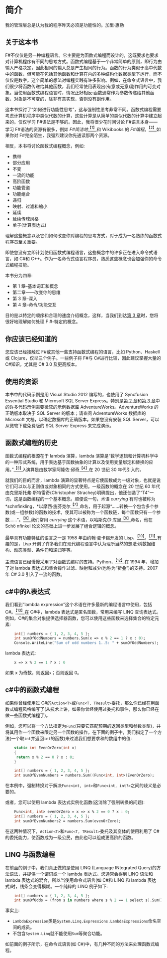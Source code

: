 # 简介

我的管理层总是认为我的程序昨天必须是功能性的。加里·惠勒

## 关于这本书

F#不仅仅是另一种编程语言。它主要是为函数式编程而设计的，这既要求也要求对计算机程序有不同的思考方式。函数式编程基于一个非常简单的原则，即行为由输入严格决定，因此相同的输入总是产生相同的行为。函数的行为类似于高中代数中的函数，但可能在包括其他函数和计算在内的多种结构化数据类型下运行，而不仅仅是数字。这个简单的想法对编程实践有许多影响。例如，在命令式语言中，我们很少将函数传递给其他函数，我们经常使用表现出(有意或无意)副作用的可变对象。当使用函数式编程语言时，情况正好相反:函数通常作为参数传递给其他函数，对象是不可变的，除非有意实现，否则没有副作用。

这本书探讨了“如何进行功能性思考”，这与强制性思考非常不同。函数式编程需要考虑计算机程序中类似代数的计算，这些计算是从简单的类似代数的计算中建立起来的。仅仅学习 F#语法是不够的。因此，我将很少花时间讨论 F#语言本身——学习 F#语法的资源有很多，例如 *F#简洁地*[<sup>【1】</sup>](IFP_0010.htm#_ftn1)和 Wikibooks 的 *F#编程*。[<sup>【2】</sup>](IFP_0010.htm#_ftn2)如果你对 F#完全陌生，我强烈建议你先通读那两个资源。

相反，本书将讨论函数式编程概念，例如:

*   携带
*   部分应用
*   不变
*   一流的功能
*   高阶函数
*   功能管道
*   功能组合
*   递归
*   映射、过滤和缩小
*   延续
*   延续传球风格
*   单子(计算表达式)

理解这些概念以及它们如何改变你对编程的思考方式，对于成为一名熟练的函数式程序员至关重要。

即使您没有立即计划使用函数式编程语言，这些概念中的许多正在进入命令式语言，如 C#和 C++。作为一名命令式语言程序员，熟悉这些概念也会加强你的命令式编程技能。

本书分为四章:

*   第 1 章–基本词汇和概念
*   第二章——改变你的思维
*   第 3 章–深入
*   第 4 章–命令/功能交互

目的是以特定的顺序和合理的速度介绍概念，这样，当我们到达[第 3 章](3.html#_Chapter_3_)时，您将很好地理解如何处理 F #-特定的概念。

## 你应该已经知道的

您应该已经接触过 F#或其他一些支持函数式编程的语言，比如 Python、Haskell 或 Clojure，仅举三个例子。一些例子将 F#与 C#进行比较，因此建议掌握大量的 C#知识，尤其是 C# 3.0 及更高版本。

## 使用的资源

本书中的代码示例是用 Visual Studio 2012 编写的，也使用了 Syncfusion Essential Studio 和 Microsoft SQL Server Express。特别是[第 2 章](2.html#_Chapter_2_)和[第 3 章](3.html#_Chapter_3_)中的许多代码示例需要微软的示例数据库 AdventureWorks。AdventureWorks 的正确版本取决于 SQL Server 的版本；请查阅 AdventureWorks 数据库的 Microsoft 文档，以确定数据库的正确版本。如果您没有安装 SQL Server，可以从微软下载免费版的 SQL Server Express 来完成演示。

## 函数式编程的历史

函数式编程的根源在于 lambda 演算，lambda 演算是“数学逻辑和计算机科学中的一种形式系统，用于表达基于函数抽象的计算以及使用变量绑定和替换的应用。”[<sup>【3】</sup>](IFP_0010.htm#_ftn3)λ演算是由数学家阿隆佐·邱奇[<sup>【4】</sup>](IFP_0010.htm#_ftn4)在 20 世纪 30 年代引入的。

就我们的目的而言，lambda 演算的显著特点是它使函数成为一级对象，也就是说它们可以以与正则值或对象相同的方式使用。一级函数的概念在 20 世纪 60 年代由克里斯托弗·斯特雷奇(Christopher Strachey)明确提出，他还创造了“T4”一词，这是函数编程的一个基本概念。顺便说一句，术语 *currying* 有时也被称为*schnfinkling，*以摩西·施芬克尔[<sup>【7】</sup>](IFP_0010.htm#_ftn7)命名，用于起源“……转换一个包含多个参数(或一组参数)的函数的技术，使其可以被称为一个函数链，每个函数只有一个参数……”。[<sup>【8】</sup>](IFP_0010.htm#_ftn8)我们常用 *currying* 这个术语，以哈斯克尔·库里[<sup>【9】</sup>](IFP_0010.htm#_ftn9)命名，他在 Schö nfinkel 论文的基础上进一步发展了组合逻辑的概念。

最早具有功能特征的语言之一是 1958 年由约翰·麦卡锡开发的 Lisp、[<sup>【10】</sup>](IFP_0010.htm#_ftn10)。[<sup>【11】</sup>](IFP_0010.htm#_ftn11)有趣的是，Lisp 开创了许多我们在现代编程语言中认为理所当然的想法:树数据结构、动态类型、条件句和递归等等。

主流语言已经慢慢采用了对函数式编程的支持。Python，[<sup>【12】</sup>](IFP_0010.htm#_ftn12)在 1994 年，增加了对 lambda 表达式和集合操作过滤、映射和减少(也称为“折叠”)的支持。2007 年 C# 3.0 引入了一流的函数。

## c#中的λ表达式

我们看到“lambda expression”这个术语在许多最新的编程语言中使用，包括 C#。[<sup>【13】</sup>](IFP_0010.htm#_ftn13)在 C#中，lambda 表达式是匿名函数，常用来编写 LINQ 查询表达式。例如，C#的集合对象提供选择器函数，您可以使用这些函数来选择集合的特定元素:

```fs
    int[] numbers = { 1, 2, 3, 4, 5 };
    int sumOfOddNumbers = numbers.Sum(x => x % 2 == 1 ? x : 0);
    Console.WriteLine("Sum of odd numbers 1..5: " + sumOfOddNumbers);

```

lambda 表达式:

```fs
    x => x % 2 == 1 ? x : 0

```

如果 x 为奇数，则返回`x`；否则返回 0。

## c#中的函数式编程

如果你曾经使用过 C#的`Action<T>`或`Func<T, TResult>`委托，那么你已经在用函数式编程风格编写了(从技术上讲，如果你曾经使用过委托和事件，那么你已经在做一些函数式编程了)。

例如，您可以将一个方法指定为`Func`(只要它匹配预期的返回类型和参数类型)，并将其用作一个函数来限定另一个函数的操作。在下面的例子中，我们指定了一个方法(一个取`int`并返回`int`的函数)来过滤我们想要求和的数组中的值:

```fs
    static int EvenOrZero(int x)
    {
     return x % 2 == 0 ? x : 0;
    }

    int[] numbers = { 1, 2, 3, 4, 5 };
    int sumOfEvenNumbers = numbers.Sum((Func<int, int>)EvenOrZero);

```

在本例中，强制转换对于解决`Func<int, int>`和`Func<int, int?>`之间的歧义是必要的。

或者，您可以使用 lambda 表达式实例化函数(这消除了强制转换的问题):

```fs
    Func<int, int> evenOrZero = x => x % 2 == 0 ? x : 0;
    int[] numbers = { 1, 2, 3, 4, 5 };
    int sumOfEvenNumbers2 = numbers.Sum(evenOrZero);

```

在这两种情况下，`Action<T>`和`Func<T, TResult>`委托及其变体的使用利用了 C#的委托能力，使函数成为一级公民，由此也可以组成更高阶的函数。

## LINQ 与函数编程

在前面的例子中，我们真正做的是使用 LINQ (Language INtegrated Query)的方法语法，并提供一个谓词或一个 lambda 表达式。您通常会得到 LINQ 语法和 lambda 表达式的混合，所以当使用命令式语言(如 C#和 LINQ 和 lambda 表达式)时，线条会变得模糊。一个纯粹的 LINQ 例子如下:

```fs
    int[] numbers = { 1, 2, 3, 4, 5 };
    int sumOfOdds = (from s in numbers where s % 2 == 1 select s).Sum();

```

事实上:

*   `LambdaExpression`类是`System.Linq.Expressions.LambdaExpressions`命名空间的成员。
*   不包含`System.Linq`就不能使用`Sum`等聚合功能。

如前面的例子所示，在命令式语言(如 C#)中，有几种不同的方法来处理函数式编程。